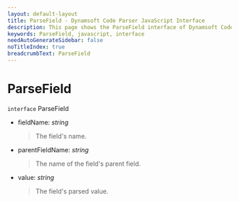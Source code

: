 ```yaml
---
layout: default-layout
title: ParseField - Dynamsoft Code Parser JavaScript Interface
description: This page shows the ParseField interface of Dynamsoft Code Parser for JavaScript.
keywords: ParseField, javascript, interface
needAutoGenerateSidebar: false
noTitleIndex: true
breadcrumbText: ParseField
---
```


# ParseField

`interface` ParseField

* fieldName: *string*

  > The field's name.

* parentFieldName: *string*

  > The name of the field's parent field.

* value: *string*

  > The field's parsed value.
